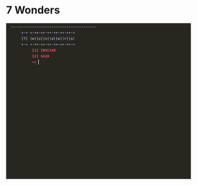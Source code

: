 # 7 Wonders
 
<p align="center">
  <img src="elementos/7wonders_run.gif" alt="Randomizador 7 Wonders">
</p>

